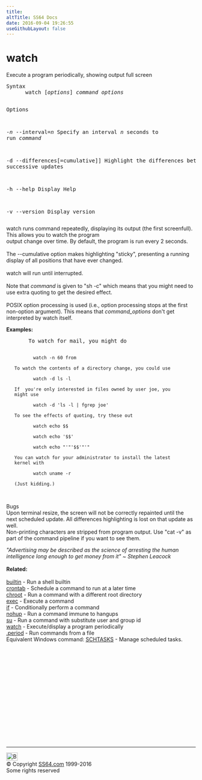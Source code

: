 ```yaml
---
title:
altTitle: SS64 Docs
date: 2016-09-04 19:26:55
useGithubLayout: false
---
```

<!-- #BeginLibraryItem "/Library/head_bash.lbi" --><!-- #EndLibraryItem --><h1>watch</h1> 
<p>Execute a program periodically, showing output full screen</p>
<pre>Syntax
      watch [<i>options</i>] <i>command</i> <i>options</i>

Options

   -<i>n</i>
   --interval=<i>n</i> 
                 Specify an interval <i>n</i> seconds to run <i>command</i>

   -d
   --differences[=cumulative]]
                 Highlight the differences between successive updates

   -h
   --help        Display Help

   -v
   --version     Display version</pre>
<p> watch  runs command repeatedly, displaying its output (the first screenfull).  This allows you to watch  the  program<br>
output  change  over time. By default, the program is run every 2 seconds.<br>
<br>
The <span class="code">--cumulative</span> option makes highlighting "sticky", presenting a running display of all positions that have ever changed.<br>
<br>
watch will run until interrupted.<br>
<br>
Note that <i>command</i> is given to "sh -c" which means that you might need to use extra quoting to get the desired effect.<br>
<br>
POSIX  option processing is used (i.e., option processing stops at the first non-option argument). This means  that  <i>command_options</i> don't get interpreted by watch itself.</p>
<p><b>Examples:</b></p>
<pre>       To watch for mail, you might do

              watch -n 60 from

       To watch the contents of a directory change, you could use

              watch -d ls -l

       If  you're only interested in files owned by user joe, you
       might use

              watch -d 'ls -l | fgrep joe'

       To see the effects of quoting, try these out

              watch echo $$

              watch echo '$$'

              watch echo "'"'$$'"'"

       You can watch for your administrator to install the latest
       kernel with

              watch uname -r

       (Just kidding.)
</pre>
<p>  Bugs<br>
  Upon  terminal  resize,  the  screen will not be correctly
  repainted until the next scheduled update.  All differences highlighting is lost on that update as well.<br>
  Non-printing  characters are stripped from program output.       
  Use "cat -v" as part of the command pipeline if  you  want       
  to see them.</p>
<p><i class="quote">"Advertising may be described as the science of arresting the human intelligence long enough to get money from it" ~ Stephen 
Leacock </i><br>
<br>
<b> Related:</b><br>
<br>
<a href="builtin.html">builtin</a> - Run a shell builtin<br>
<a href="crontab.html">crontab</a> - Schedule a command to run at a later time<br>
<a href="chroot.html">chroot</a> - Run a command with a different root directory<br>
<a href="exec.html">exec</a> - Execute a command<br>
<a href="if.html">if</a> - Conditionally perform a command<br>
<a href="nohup.html">nohup</a> - Run a command immune to hangups<br>
<a href="su.html">su</a> - Run a command with substitute user and group id<br>
<a href="watch.html">watch</a> - Execute/display a program periodically<br>
<a href="source.html">.period</a> - Run commands from a file<br>
Equivalent Windows command: <a href="../nt/schtasks.html">SCHTASKS</a> - Manage scheduled tasks.</p><!-- #BeginLibraryItem "/Library/foot_bash.lbi" --><p><script async="" src="//pagead2.googlesyndication.com/pagead/js/adsbygoogle.js"></script>
<!-- bash300 -->
<ins class="adsbygoogle" style="display:inline-block;width:300px;height:250px" data-ad-client="ca-pub-6140977852749469" data-ad-slot="4615356305"></ins>
<script>
(adsbygoogle = window.adsbygoogle || []).push({});
</script></p>
<hr>
<div id="bl" class="footer"><a href="#"><img src="../images/top.png" width="30" height="22" alt="Back to the Top"></a></div>
<div id="br" class="footer, tagline">© Copyright <a href="http://ss64.com/">SS64.com</a> 1999-2016<br>
Some rights reserved</div><!-- #EndLibraryItem -->

